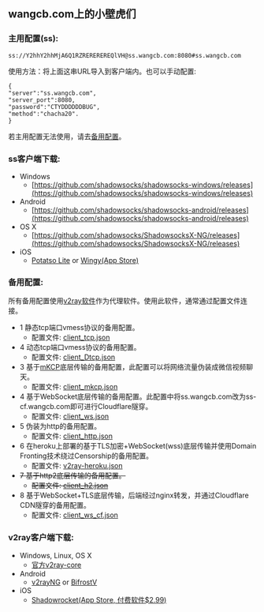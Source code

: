 ## wangcb.com上的小壁虎们

### 主用配置(ss):

```
ss://Y2hhY2hhMjA6Q1RZREREREREQlVH@ss.wangcb.com:8080#ss.wangcb.com
```

使用方法：将上面这串URL导入到客户端内。也可以手动配置:
```
{
"server":"ss.wangcb.com",
"server_port":8080,
"password":"CTYDDDDDDBUG",
"method":"chacha20".
}
```

若主用配置无法使用，请去[备用配置](#%E5%A4%87%E7%94%A8%E9%85%8D%E7%BD%AE)。

### ss客户端下载:

- Windows
  - [https://github.com/shadowsocks/shadowsocks-windows/releases](https://github.com/shadowsocks/shadowsocks-windows/releases)
- Android
  - [https://github.com/shadowsocks/shadowsocks-android/releases](https://github.com/shadowsocks/shadowsocks-android/releases)
- OS X
  - [https://github.com/shadowsocks/ShadowsocksX-NG/releases](https://github.com/shadowsocks/ShadowsocksX-NG/releases)
- iOS
  - [Potatso Lite](https://itunes.apple.com/app/potatso-lite/id1239860606) or [Wingy(App Store)](https://itunes.apple.com/us/app/wingy-http-s-socks5-proxy-utility/id1178584911)

### 备用配置:

所有备用配置使用[v2ray软件](https://www.v2ray.com/)作为代理软件。使用此软件，通常通过配置文件连接。

- 1 静态tcp端口vmess协议的备用配置。
  - 配置文件: [client_tcp.json](./client_tcp.json)
- 4 动态tcp端口vmess协议的备用配置。
  - 配置文件: [client_Dtcp.json](./client_Dtcp.json)
- 3 基于[mKCP](https://www.v2ray.com/chapter_02/transport/mkcp.html)底层传输的备用配置，此配置可以将网络流量伪装成微信视频聊天。
  - 配置文件: [client_mkcp.json](./client_mkcp.json)
- 4 基于WebSocket底层传输的备用配置。此配置中将ss.wangcb.com改为ss-cf.wangcb.com即可进行Cloudflare隧穿。
  - 配置文件: [client_ws.json](./client_ws.json)
- 5 伪装为http的备用配置。
  - 配置文件: [client_http.json](./client_http.json)
- 6 在heroku上部署的基于TLS加密+WebSocket(wss)底层传输并使用Domain Fronting技术绕过Censorship的备用配置。
  - 配置文件: [v2ray-heroku.json](./v2ray-heroku.json)
- ~~7 基于http2底层传输的备用配置。~~
  - ~~配置文件: [client_h2.json](./client_h2.json)~~
- 8 基于WebSocket+TLS底层传输，后端经过nginx转发，并通过Cloudflare CDN隧穿的备用配置。
  - 配置文件: [client_ws_cf.json](./client_ws_cf.json)

### v2ray客户端下载:

- Windows, Linux, OS X
  - [官方v2ray-core](https://github.com/v2ray/v2ray-core/releases)
- Android
  - [v2rayNG](https://github.com/2dust/v2rayNG/releases) or [BifrostV](https://play.google.com/store/apps/details?id=com.github.dawndiy.bifrostv)
- iOS
  - [Shadowrocket(App Store, 付费软件$2.99)](https://itunes.apple.com/us/app/shadowrocket/id932747118?mt=8)
